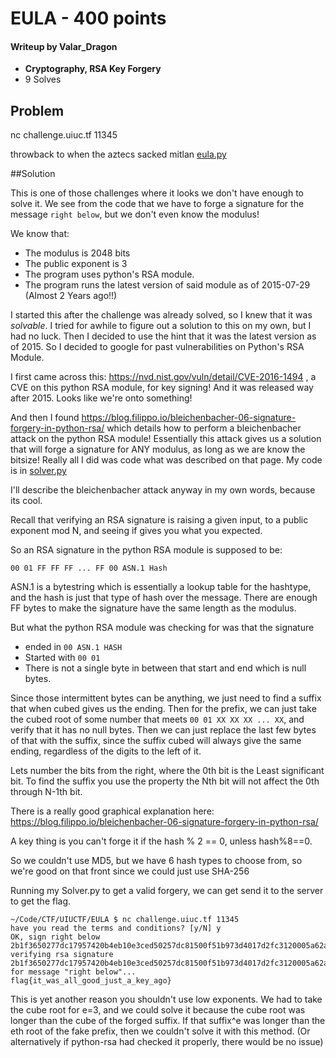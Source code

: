# EULA - 400 points

#### Writeup by Valar_Dragon
* **Cryptography, RSA Key Forgery**
* 9 Solves

## Problem
nc challenge.uiuc.tf 11345

throwback to when the aztecs sacked mitlan
[eula.py](https://github.com/hgarrereyn/Th3g3ntl3man-CTF-Writeups/blob/UIUCTF_Crypto/2017/UIUCTF/problems/Cryptography/EULA/eula.py)

##Solution

This is one of those challenges where it looks we don't have enough to solve it. We see from the code that we have to forge a signature for the message `right below`, but we don't even know the modulus!

We know that:
* The modulus is 2048 bits
* The public exponent is 3
* The program uses python's RSA module.
* The program runs the latest version of said module as of 2015-07-29 (Almost 2 Years ago!!)

I started this after the challenge was already solved, so I knew that it was *solvable*. I tried for awhile to figure out a solution to this on my own, but I had no luck. Then I decided to use the hint that it was the latest version as of 2015. So I decided to google for past vulnerabilities on Python's RSA Module.

I first came across this:
https://nvd.nist.gov/vuln/detail/CVE-2016-1494
, a CVE on this python RSA module, for key signing! And it was released way after 2015. Looks like we're onto something!

And then I found https://blog.filippo.io/bleichenbacher-06-signature-forgery-in-python-rsa/
which details how to perform a bleichenbacher attack on the python RSA module! Essentially this attack gives us a solution that will forge a signature for ANY modulus, as long as we are know the bitsize! Really all I did was code what was described on that page. My code is in [solver.py](https://github.com/hgarrereyn/Th3g3ntl3man-CTF-Writeups/blob/UIUCTF_Crypto/2017/UIUCTF/problems/Cryptography/EULA/solver.py)

I'll describe the bleichenbacher attack anyway in my own words, because its cool.

Recall that verifying an RSA signature is raising a given input, to a public exponent mod N, and seeing if gives you what you expected.

So an RSA signature in the python RSA module is supposed to be:

`00 01 FF FF FF ... FF 00 ASN.1 Hash`

ASN.1 is a bytestring which is essentially a lookup table for the hashtype, and the hash is just that type of hash over the message. There are enough FF bytes to make the signature have the same length as the modulus.

But what the python RSA module was checking for was that the signature
* ended in `00 ASN.1 HASH`
* Started with `00 01`
* There is not a single byte in between that start and end which is null bytes.

Since those intermittent bytes can be anything, we just need to find a suffix that when cubed gives us the ending. Then for the prefix, we can just take the cubed root of some number that meets `00 01 XX XX XX ... XX`, and verify that it has no null bytes. Then we can just replace the last few bytes of that with the suffix, since the suffix cubed will always give the same ending, regardless of the digits to the left of it.

Lets number the bits from the right, where the 0th bit is the Least significant bit. To find the suffix you use the property the Nth bit will not affect the 0th through N-1th bit.

There is a really good graphical explanation here: https://blog.filippo.io/bleichenbacher-06-signature-forgery-in-python-rsa/

A key thing is you can't forge it if the hash % 2 == 0, unless hash%8==0.

So we couldn't use MD5, but we have 6 hash types to choose from, so we're good on that front since we could just use SHA-256

Running my Solver.py to get a valid forgery, we can get send it to the server to get the flag.

```
~/Code/CTF/UIUCTF/EULA $ nc challenge.uiuc.tf 11345
have you read the terms and conditions? [y/N] y
OK, sign right below 2b1f3650277dc17957420b4eb10e3ced50257dc81500f51b973d4017d2fc3120005a62a0d4fa6114f4a9bddb94224f7d491eb57f2ac6773916261697612c7ec51fae2165fa6aaad0bffc049808bbcea472355c27df
verifying rsa signature 2b1f3650277dc17957420b4eb10e3ced50257dc81500f51b973d4017d2fc3120005a62a0d4fa6114f4a9bddb94224f7d491eb57f2ac6773916261697612c7ec51fae2165fa6aaad0bffc049808bbcea472355c27df for message "right below"...
flag{it_was_all_good_just_a_key_ago}
```

This is yet another reason you shouldn't use low exponents.
We had to take the cube root for e=3, and we could solve it because the cube root was longer than the cube of the forged suffix. If that suffix^e was longer than the eth root of the fake prefix, then we couldn't solve it with this method. (Or alternatively if python-rsa had checked it properly, there would be no issue)

